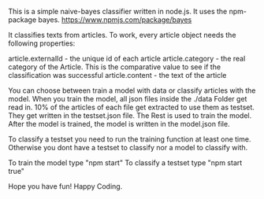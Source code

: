 This is a simple naive-bayes classifier written in node.js. It uses the npm-package bayes. 
https://www.npmjs.com/package/bayes

It classifies texts from articles. To work, every article object needs the following properties:

article.externalId - the unique id of each article
article.category - the real category of the Article. This is the comparative value to see if the classification was                       successful
article.content - the text of the article

You can choose between train a model with data or classify articles with the model. When you train the model, all json files inside the ./data Folder get read in. 10% of the articles of each file get extracted to use them as testset. They get written in the testset.json file. The Rest is used to train the model. After the model is trained, the model is written in the model.json file. 

To classify a testset you need to run the training function at least one time. Otherwise you dont have a testset to classify nor a model to classify with.

To train the model type "npm start"
To classify a testset type "npm start true"

Hope you have fun!
Happy Coding.